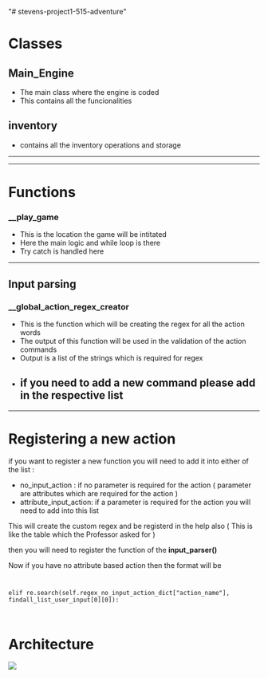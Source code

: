 "# stevens-project1-515-adventure" 


# Classes
## Main_Engine
* The main class where the engine is coded
* This contains all the funcionalities

## inventory
* contains all the inventory operations and storage

---

---


# Functions 

### __play_game
* This is the location the game will be intitated
* Here the main logic and while loop is there
* Try catch is handled here 


---
## Input parsing 
### __global_action_regex_creator
* This is the function which will be creating the regex for all the action words
* The output of this function will be used in the validation of the action commands
* Output is a list of the strings which is required for regex 
* <h2> if you need to add a new command please add in the respective list </h2>

---
# Registering a new action

if you want to register a new function you will need to add it into either of the list :
* no_input_action : if no parameter is required for the action ( parameter are attributes which are required for the action )
* attribute_input_action: if a parameter is required for the action you will need to add into this list

This will create the custom regex and be registerd in the help also ( This is like the table which the Professor asked for )

then you will need to register the function of the <b> input_parser()</b>

Now if you have no attribute based action then the format will be 
<code>

elif re.search(self.regex_no_input_action_dict["action_name"], findall_list_user_input[0][0]):

</code>


# Architecture 
<img src="https://chargearth.com/static//images/cs515/map_architecture.png">